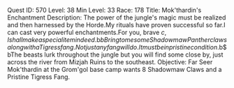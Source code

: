 Quest ID: 570
Level: 38
Min Level: 33
Race: 178
Title: Mok'thardin's Enchantment
Description: The power of the jungle's magic must be realized and then harnessed by the Horde.My rituals have proven successful so far.I can cast very powerful enchantments.For you, brave $c, I shall make a special item indeed.$b$bBring to me some Shadowmaw Panther claws along with a Tigress fang.Not just any fang will do.It must be in pristine condition.$b$bThe beasts lurk throughout the jungle but you will find some close by, just across the river from Mizjah Ruins to the southeast.
Objective: Far Seer Mok'thardin at the Grom'gol base camp wants 8 Shadowmaw Claws and a Pristine Tigress Fang.
